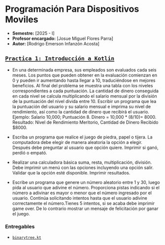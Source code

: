 # Programación Para Dispositivos Moviles
- **Semestre:** [2025 - I]  
- **Profesor encargado:** [Josue Miguel Flores Parra]  
- **Autor:** [Rodrigo Emerson Infanzón Acosta]

## [`Practica 1: Introducción a Kotlin`](https://github.com/RodrigoStranger/dispositivos-moviles-25-1/tree/main/Practica%201%20-%20Introduccion%20a%20Kotlin)

- En una determinada empresa, sus empleados son evaluados cada seis meses. Los puntos que pueden obtener en la evaluación comienzan en 0 y pueden ir aumentando hasta llegar a 10, traduciéndose en mejores beneficios. Al final del problema se muestra una tabla con los niveles correspondientes a cada puntuación. La cantidad de dinero conseguida en cada nivel  se calcula multiplicando el salario mensual por la  división de la puntuación del nivel divida entre 10. Escribir un programa que lea la puntuación del usuario y su salario mensual e imprima su nivel de rendimiento, así como la cantidad de dinero que recibirá el usuario. Ejemplo: Salario 10,000; Puntuación 8. Dinero = 10,000 * (8/10)= 8000. Resultado: Nivel de Rendimiento Meritorio, Cantidad de Dinero Recibido $8000. 

- Escriba un programa que realice el juego de piedra, papel o tijera. La computadora debe elegir de manera aleatoria la opción a elegir. Después debe preguntar al usuario que opción quiere. Imprimir si ganó, perdió o empató.

- Realizar una calculadora  básica suma, resta, multiplicación, división. Debe imprimir un menú con las opciones incluyendo una opción salir. Validar que la opción esté disponible. Imprimir resultados.

- Escribe un programa que genere un número aleatorio entre 1 y 30, luego pida al usuario que adivine el número. Proporciona pistas indicando si el número a adivinar es mayor o menor que el número ingresado por el usuario. Continúa solicitando intentos hasta que el usuario adivine correctamente el número.Tienes 5 intentos, si se acaba debe imprimir game over. De lo contrario mostrar un mensaje de felicitación por ganar el juego.

### Entregables

- [`binarytree.kt`](./binarytrees/binarytree.cpp)
